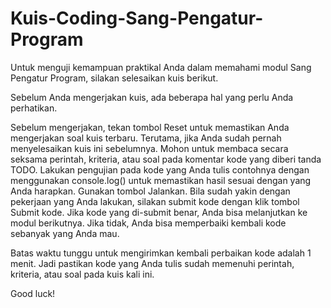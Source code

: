 # Kuis-Coding-Sang-Pengatur-Program
Untuk menguji kemampuan praktikal Anda dalam memahami modul Sang Pengatur Program, silakan selesaikan kuis berikut.

Sebelum Anda mengerjakan kuis, ada beberapa hal yang perlu Anda perhatikan.

Sebelum mengerjakan, tekan tombol Reset untuk memastikan Anda mengerjakan soal kuis terbaru. Terutama, jika Anda sudah pernah menyelesaikan kuis ini sebelumnya.
Mohon untuk membaca secara seksama perintah, kriteria, atau soal pada komentar kode yang diberi tanda TODO. 
Lakukan pengujian pada kode yang Anda tulis contohnya dengan menggunakan console.log() untuk memastikan hasil sesuai dengan yang Anda harapkan. Gunakan tombol Jalankan.
Bila sudah yakin dengan pekerjaan yang Anda lakukan, silakan submit kode dengan klik tombol Submit kode. Jika kode yang di-submit benar, Anda bisa melanjutkan ke modul berikutnya. Jika tidak, Anda bisa memperbaiki kembali kode sebanyak yang Anda mau.

Batas waktu tunggu untuk mengirimkan kembali perbaikan kode adalah 1 menit. Jadi pastikan kode yang Anda tulis sudah memenuhi perintah, kriteria, atau soal pada kuis kali ini.

Good luck!
